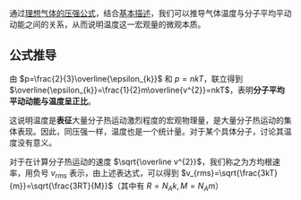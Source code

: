 通过[理想气体的压强公式](理想气体的压强公式.md)，结合[基本描述](基本描述.md)，我们可以推导气体温度与分子平均平动动能之间的关系，从而说明温度这一宏观量的微观本质。

## 公式推导

由 $p=\frac{2}{3}\overline{\epsilon_{k}}$ 和 $p=nkT$，联立得到 $\overline{\epsilon_{k}}=\frac{1}{2}m\overline{v^{2}}=nkT$，表明**分子平均平动动能与温度呈正比**。

这说明温度是**表征**大量分子热运动激烈程度的宏观物理量，是大量分子热运动的集体表现。因此，同压强一样，温度也是一个统计量。对于某个具体分子，讨论其温度没有意义。

对于在计算分子热运动的速度 $\sqrt{\overline v^{2}}$，我们称之为方均根速率，用负号 $v_{rms}$ 表示，由上述表达式，可以得到 $v_{rms}=\sqrt{\frac{3kT}{m}}=\sqrt{\frac{3RT}{M}}$（其中有 $R=N_{A}k,M=N_{A}m$）


